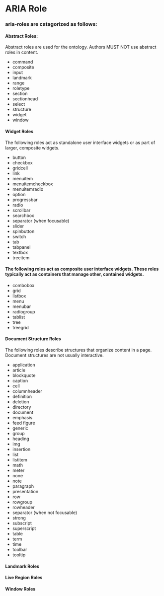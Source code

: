# ARIA Role
### aria-roles are catagorized as follows:
#### Abstract Roles:
Abstract roles are used for the ontology. Authors MUST NOT use abstract roles in content.
* command
* composite
* input
* landmark
* range
* roletype
* section
* sectionhead
* select
* structure
* widget
* window
#### Widget Roles
The following roles act as standalone user interface widgets or as part of larger, composite widgets.
* button
* checkbox
* gridcell
* link
* menuitem
* menuitemcheckbox
* menuitemradio
* option
* progressbar
* radio
* scrollbar
* searchbox
* separator (when focusable)
* slider
* spinbutton
* switch
* tab
* tabpanel
* textbox
* treeitem
#### The following roles act as composite user interface widgets. These roles typically act as containers that manage other, contained widgets.
* combobox
* grid
* listbox
* menu
* menubar
* radiogroup
* tablist
* tree
* treegrid
#### Document Structure Roles
The following roles describe structures that organize content in a page. Document structures are not usually interactive.
* application
* article
* blockquote
* caption
* cell
* columnheader
* definition
* deletion
* directory
* document
* emphasis
* feed
figure
* generic
* group
* heading
* img
* insertion
* list
* listitem
* math
* meter
* none
* note
* paragraph
* presentation
* row
* rowgroup
* rowheader
* separator (when not focusable)
* strong
* subscript
* superscript
* table
* term
* time
* toolbar
* tooltip
#### Landmark Roles
#### Live Region Roles
#### Window Roles
